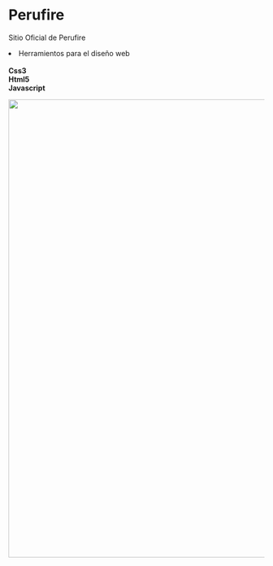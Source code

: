 # Perufire
Sitio Oficial de Perufire

<li>Herramientos para el diseño web</li>
<br>
<b>Css3</b>
<br>
<b>Html5</b>
<br>
<b>Javascript</b>

 <p align="center"> <img src="img/perufire.png" width="900"/></p>
